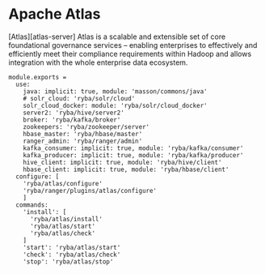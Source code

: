 # Apache Atlas 

[Atlas][atlas-server] Atlas is a scalable and extensible set of core foundational
governance services – enabling enterprises to effectively and efficiently meet
their compliance requirements within Hadoop and allows integration with the whole
enterprise data ecosystem.

    module.exports = 
      use:
        java: implicit: true, module: 'masson/commons/java'
        # solr_cloud: 'ryba/solr/cloud'
        solr_cloud_docker: module: 'ryba/solr/cloud_docker'
        server2: 'ryba/hive/server2'
        broker: 'ryba/kafka/broker'
        zookeepers: 'ryba/zookeeper/server'
        hbase_master: 'ryba/hbase/master'
        ranger_admin: 'ryba/ranger/admin'
        kafka_consumer: implicit: true, module: 'ryba/kafka/consumer'
        kafka_producer: implicit: true, module: 'ryba/kafka/producer'
        hive_client: implicit: true, module: 'ryba/hive/client'
        hbase_client: implicit: true, module: 'ryba/hbase/client'
      configure: [
        'ryba/atlas/configure'
        'ryba/ranger/plugins/atlas/configure'
        ]
      commands:
        'install': [
          'ryba/atlas/install'
          'ryba/atlas/start'
          'ryba/atlas/check'
        ]
        'start': 'ryba/atlas/start'
        'check': 'ryba/atlas/check'
        'stop': 'ryba/atlas/stop'

[atlas-apache]: http://atlas.incubator.apache.org
